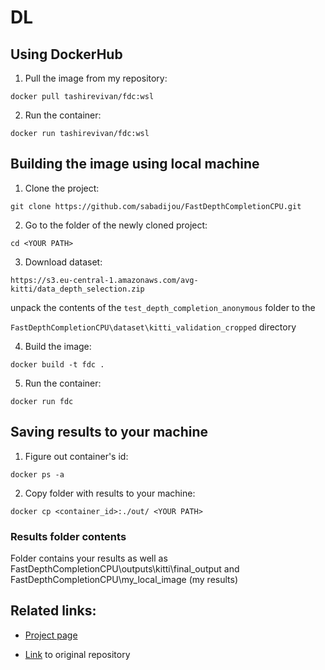  # DL
## Using DockerHub

1. Pull the image from my repository:

`docker pull tashirevivan/fdc:wsl`

2. Run the container:

`docker run tashirevivan/fdc:wsl`

## Building the image using local machine
1. Clone the project:

`git clone https://github.com/sabadijou/FastDepthCompletionCPU.git`

2. Go to the folder of the newly cloned project:

`cd <YOUR PATH>`

3. Download dataset:

`https://s3.eu-central-1.amazonaws.com/avg-kitti/data_depth_selection.zip`

unpack the contents of the `test_depth_completion_anonymous` folder to the

`FastDepthCompletionCPU\dataset\kitti_validation_cropped` directory

4. Build the image:

`docker build -t fdc .`

5. Run the container:

`docker run fdc`

## Saving results to your machine
1. Figure out container's id:

`docker ps -a`

2. Copy folder with results to your machine:

`docker cp <container_id>:./out/ <YOUR PATH>`

### Results folder contents

Folder contains your results as well as FastDepthCompletionCPU\outputs\kitti\final_output and FastDepthCompletionCPU\my_local_image (my results)

## Related links:
+ [Project page](https://arxiv.org/abs/1802.00036)

+ [Link](https://github.com/sabadijou/FastDepthCompletionCPU) to original repository
